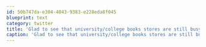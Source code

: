 ```yaml
---
id: 50b747da-e304-4043-9383-e228eda8f045
blueprint: text
category: twitter
title: 'Glad to see that university/college books stores are still busy ripping their students off. sigh.'
caption: 'Glad to see that university/college books stores are still busy ripping their students off. sigh.'
---
```

